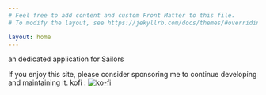 ```yaml
---
# Feel free to add content and custom Front Matter to this file.
# To modify the layout, see https://jekyllrb.com/docs/themes/#overriding-theme-defaults

layout: home
---
```


an dedicated application for Sailors

If you enjoy this site, please consider sponsoring me to continue developing and maintaining it.
kofi : [![ko-fi](https://ko-fi.com/img/githubbutton_sm.svg)](https://ko-fi.com/U7U5L8F29)



